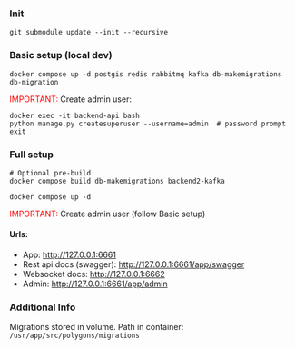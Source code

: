 ### Init

```shell
git submodule update --init --recursive
```

### Basic setup (local dev)

```shell
docker compose up -d postgis redis rabbitmq kafka db-makemigrations db-migration
```

<span style="color:red">IMPORTANT: </span> Create admin user:
```shell
docker exec -it backend-api bash
python manage.py createsuperuser --username=admin  # password prompt
exit
```

### Full setup

```shell
# Optional pre-build
docker compose build db-makemigrations backend2-kafka

docker compose up -d
```

<span style="color:red">IMPORTANT: </span> Create admin user (follow Basic setup)

#### Urls:
- App: http://127.0.0.1:6661
- Rest api docs (swagger): http://127.0.0.1:6661/app/swagger
- Websocket docs: http://127.0.0.1:6662
- Admin: http://127.0.0.1:6661/app/admin

### Additional Info
Migrations stored in volume. Path in container: `/usr/app/src/polygons/migrations`
